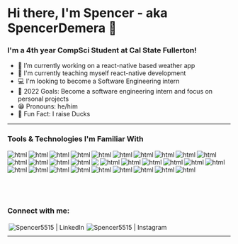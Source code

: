 # Hi there, I'm Spencer - aka SpencerDemera 👋

### I'm a 4th year CompSci Student at Cal State Fullerton!

- 🔭 I’m currently working on a react-native based weather app
- 🌾 I'm currently teaching myself react-native development
- 💻 I'm looking to become a Software Engineering intern
- 📸 2022 Goals: Become a software engineering intern and focus on personal projects
- 😁 Pronouns: he/him
- 🦆 Fun Fact: I raise Ducks

---

### Tools & Technologies I'm Familiar With

<img align="left" style="vertical-align:top; marginBottom:3px" src="https://img.shields.io/badge/c-%2300599C.svg?style=for-the-badge&logo=c&logoColor=white" alt="html"/>
<img align="left" style="vertical-align:top; marginBottom:3px" src="https://img.shields.io/badge/c++-%2300599C.svg?style=for-the-badge&logo=c%2B%2B&logoColor=white" alt="html"/>
<img align="left" style="vertical-align:top; marginBottom:3px" src="https://img.shields.io/badge/c%23-%23239120.svg?style=for-the-badge&logo=c-sharp&logoColor=white" alt="html"/>
<img align="left" style="vertical-align:top; marginBottom:3px" src="https://img.shields.io/badge/java-%23ED8B00.svg?style=for-the-badge&logo=java&logoColor=white" alt="html"/>
<img align="left" style="vertical-align:top; marginBottom:3px" src="https://img.shields.io/badge/python-3670A0?style=for-the-badge&logo=python&logoColor=ffdd54" alt="html"/>
<img align="left" style="vertical-align:top; marginBottom:3px" src="https://img.shields.io/badge/css3-%231572B6.svg?style=for-the-badge&logo=css3&logoColor=white" alt="html"/>
<img align="left" style="vertical-align:top; marginBottom:3px" src="https://img.shields.io/badge/html5-%23E34F26.svg?style=for-the-badge&logo=html5&logoColor=white" alt="html"/>
<img align="left" style="vertical-align:top; marginBottom:3px" src="https://img.shields.io/badge/php-%23777BB4.svg?style=for-the-badge&logo=php&logoColor=white" alt="html"/>
<img align="left" style="vertical-align:top; marginBottom:3px" src="https://img.shields.io/badge/shell_script-%23121011.svg?style=for-the-badge&logo=gnu-bash&logoColor=white" alt="html"/>
<img align="left" style="vertical-align:top; marginBottom:3px" src="https://img.shields.io/badge/javascript-%23323330.svg?style=for-the-badge&logo=javascript&logoColor=%23F7DF1E" alt="html"/>
<img align="left" style="vertical-align:top; marginBottom:3px" src="https://img.shields.io/badge/mysql-%2300f.svg?style=for-the-badge&logo=mysql&logoColor=white" alt="html"/>
<img align="left" style="vertical-align:top; marginBottom:3px" src="https://img.shields.io/badge/redis-%23DD0031.svg?style=for-the-badge&logo=redis&logoColor=white" alt="html"/>
<img align="left" style="vertical-align:top; marginBottom:3px" src="https://img.shields.io/badge/sqlite-%2307405e.svg?style=for-the-badge&logo=sqlite&logoColor=white" alt="html"/>
<img align="left" style="vertical-align:top; marginBottom:3px" src="https://img.shields.io/badge/Amazon%20DynamoDB-4053D6?style=for-the-badge&logo=Amazon%20DynamoDB&logoColor=white" alt="html"/>
<img align="left" style="vertical-align:top; marginBottom:3px" src="https://img.shields.io/badge/.NET-5C2D91?style=for-the-badge&logo=.net&logoColor=white" />
<img align="left" style="vertical-align:top; marginBottom:3px" src="https://img.shields.io/badge/Anaconda-%2344A833.svg?style=for-the-badge&logo=anaconda&logoColor=white" alt="html"/>
<img align="left" style="vertical-align:top; marginBottom:3px" src="https://img.shields.io/badge/react-%2320232a.svg?style=for-the-badge&logo=react&logoColor=%2361DAFB" alt="html"/>
<img align="left" style="vertical-align:top; marginBottom:3px" src="https://img.shields.io/badge/react_native-%2320232a.svg?style=for-the-badge&logo=react&logoColor=%2361DAFB" alt="html"/>
<img align="left" style="vertical-align:top; marginBottom:3px" src="https://img.shields.io/badge/PyTorch-%23EE4C2C.svg?style=for-the-badge&logo=PyTorch&logoColor=white" alt="html"/>
<img align="left" style="vertical-align:top; marginBottom:3px" src="https://img.shields.io/badge/Visual%20Studio%20Code-0078d7.svg?style=for-the-badge&logo=visual-studio-code&logoColor=white" alt="html"/>
<img align="left" style="vertical-align:top; marginBottom:3px" src="https://img.shields.io/badge/Eclipse-FE7A16.svg?style=for-the-badge&logo=Eclipse&logoColor=white" alt="html"/>
<img align="left" style="vertical-align:top; marginBottom:3px" src="https://img.shields.io/badge/Reddit-%23FF4500.svg?style=for-the-badge&logo=Reddit&logoColor=white" alt="html"/>
<img align="left" style="vertical-align:top; marginBottom:3px" src="https://img.shields.io/badge/Adobe%20Acrobat%20Reader-EC1C24.svg?style=for-the-badge&logo=Adobe%20Acrobat%20Reader&logoColor=white" alt="html"/>
<img align="left" style="vertical-align:top; marginBottom:3px" src="https://img.shields.io/badge/Adobe%20Lightroom-31A8FF.svg?style=for-the-badge&logo=Adobe%20Lightroom&logoColor=white" alt="html"/>
<img align="left" style="vertical-align:top; marginBottom:3px" src="https://img.shields.io/badge/figma-%23F24E1E.svg?style=for-the-badge&logo=figma&logoColor=white" alt="html"/>
<img align="left" style="vertical-align:top; marginBottom:3px" src="https://img.shields.io/badge/Canva-%2300C4CC.svg?style=for-the-badge&logo=Canva&logoColor=white" alt="html"/>
<img align="left" style="vertical-align:top; marginBottom:3px" src="https://img.shields.io/badge/nVIDIA-%2376B900.svg?style=for-the-badge&logo=nVIDIA&logoColor=white" alt="html"/>
<img align="left" style="vertical-align:top; marginBottom:3px" src="https://img.shields.io/badge/Linux-FCC624?style=for-the-badge&logo=linux&logoColor=black" alt="html"/>
<img align="left" style="vertical-align:top; marginBottom:3px" src="https://img.shields.io/badge/Ubuntu-E95420?style=for-the-badge&logo=ubuntu&logoColor=white" alt="html"/>
<img align="left" style="vertical-align:top; marginBottom:3px" src="https://img.shields.io/badge/Windows-0078D6?style=for-the-badge&logo=windows&logoColor=white" alt="html"/>

<br/>
<br/>
<br/>
<br/>
<br/>
<br/>

### Connect with me:

[<img align="left" alt="Spencer5515 | LinkedIn" style="vertical-align:top; margin:3px" src="https://img.shields.io/badge/linkedin-%230077B5.svg?style=for-the-badge&logo=linkedin&logoColor=white" />][linkedin]
[<img align="left" alt="Spencer5515 | Instagram" style="vertical-align:top; margin:3px" src="https://img.shields.io/badge/spencer.demera-%23E4405F.svg?style=for-the-badge&logo=Instagram&logoColor=white" />][instagram]

<br/>

---

[instagram]: https://instagram.com/spencer.demera
[linkedin]: https://www.linkedin.com/in/~spencer-demera/

